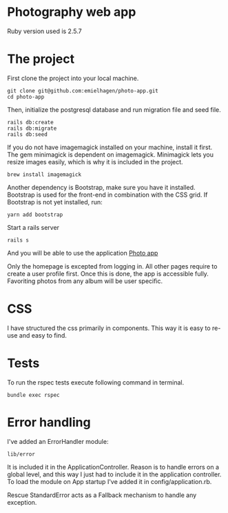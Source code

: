# Photography web app
Ruby version used is 2.5.7

# The project
First clone the project into your local machine.
```
git clone git@github.com:emielhagen/photo-app.git
cd photo-app
```

Then, initialize the postgresql database and run migration file and seed file.
```
rails db:create
rails db:migrate
rails db:seed
```

If you do not have imagemagick installed on your machine, install it first. The gem minimagick is dependent on imagemagick. Minimagick lets you resize images easily, which is why it is included in the project.
```
brew install imagemagick
```

Another dependency is Bootstrap, make sure you have it installed. Bootstrap is used for the front-end in combination with the CSS grid. If Bootstrap is not yet installed, run:
```
yarn add bootstrap
```

Start a rails server
```
rails s
```
And you will be able to use the application [Photo app](http://localhost:3000/)

Only the homepage is excepted from logging in. All other pages require to create a user profile first. Once this is done, the app is accessible fully. Favoriting photos from any album will be user specific.

# CSS
I have structured the css primarily in components. This way it is easy to re-use and easy to find.

# Tests

To run the rspec tests execute following command in terminal.
```
bundle exec rspec
```

# Error handling
I've added an ErrorHandler module:

```
lib/error
```

It is included it in the ApplicationController. Reason is to handle errors on a global level, and this way I just had to include it in the application controller. To load the module on App startup I've added it in config/application.rb.

Rescue StandardError acts as a Fallback mechanism to handle any exception.

